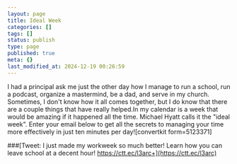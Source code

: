 ```yaml
---
layout: page
title: Ideal Week
categories: []
tags: []
status: publish
type: page
published: true
meta: {}
last_modified_at: 2024-12-19 00:26:59
---
```

I had a principal ask me just the other day how I manage to run a school, run a podcast, organize a mastermind, be a dad, and serve in my church. Sometimes, I don't know how it all comes together, but I do know that there are a couple things that have really helped.In my calendar is a week that would be amazing if it happened all the time. Michael Hyatt calls it the "ideal week". Enter your email below to get all the secrets to managing your time more effectively in just ten minutes per day![convertkit form=5123371]

###[Tweet: I just made my workweek so much better! Learn how you can leave school at a decent hour! https://ctt.ec/l3arc+](https://ctt.ec/l3arc)
